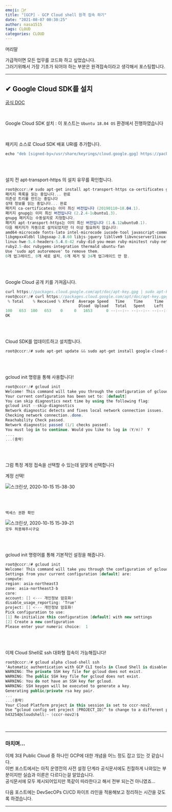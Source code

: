 ```yaml
---
emoji: 🤦‍♂️
title: "[GCP] - GCP Cloud shell 원격 접속 하기"
date: "2021-08-07 00:30:25"
author: nasa1515
tags: CLOUD
categories: CLOUD
---
```



머리말  

가급적이면 모든 업무를 코드화 하고 싶었습니다.  
그러기위해서 가장 기초가 되어야 하는 부분은 원격접속이라고 생각해서 포스팅합니다.

---


## ✔ Google Cloud SDK를 설치

[공식 DOC](https://cloud.google.com/sdk/docs/downloads-apt-get?hl=ko)

<br/>

Google Cloud SDK 설치 : 이 포스트는 ``Ubuntu 18.04 OS`` 환경에서 진행하였습니다


<br/>

패키지 소스로 Cloud SDK 배포 URI를 추가합니다.


```cs
echo "deb [signed-by=/usr/share/keyrings/cloud.google.gpg] https://packages.cloud.google.com/apt cloud-sdk main" | sudo tee -a /etc/apt/sources.list.d/google-cloud-sdk.list
```

<br/>
<br/>

설치 전 apt-transport-https 의 설치 유무를 확인합니다.



```cs
root@cccr:/# sudo apt-get install apt-transport-https ca-certificates gnupg
패키지 목록을 읽는 중입니다... 완료
의존성 트리를 만드는 중입니다       
상태 정보를 읽는 중입니다... 완료
패키지 ca-certificates는 이미 최신 버전입니다 (20190110~18.04.1).
패키지 gnupg는 이미 최신 버전입니다 (2.2.4-1ubuntu1.3).
gnupg 패키지는 수동설치로 지정합니다.
패키지 apt-transport-https는 이미 최신 버전입니다 (1.6.12ubuntu0.1).
다음 패키지가 자동으로 설치되었지만 더 이상 필요하지 않습니다:
amd64-microcode fonts-lato intel-microcode iucode-tool javascript-common libfwup1libgmp-dev
libgmpxx4ldbl libgsoap-2.8.60 libjs-jquery libllvm9 libvncserver1linux-headers-generic-hwe-18.04
linux-hwe-5.4-headers-5.4.0-42 ruby-did-you-mean ruby-minitest ruby-net-telnetruby-power-assert
ruby2.5-doc rubygems-integration thermald ubuntu-fan
Use 'sudo apt autoremove' to remove them.
0개 업그레이드, 0개 새로 설치, 0개 제거 및 34개 업그레이드 안 함.
```

<br/>
<br/>

Google Cloud 공개 키를 가져옵니다.


```cs
curl https://packages.cloud.google.com/apt/doc/apt-key.gpg | sudo apt-key --keyring/usr/share/keyrings/cloud.google.gpg add -
root@cccr:/# curl https://packages.cloud.google.com/apt/doc/apt-key.gpg | sudoapt-key --keyring /usr/share/keyrings/cloud.google.gpg add -
 % Total    % Received % Xferd  Average Speed   Time    Time     Time  Current
                                Dload  Upload   Total   Spent    Left  Speed
100   653  100   653    0     0   1653      0 --:--:-- --:--:-- --:--:--  1653
OK
```

<br/>
<br/>

Cloud SDK를 업데이트하고 설치합니다.  


```cs
root@cccr:/# sudo apt-get update && sudo apt-get install google-cloud-sdk
```

<br/>
<br/>

gcloud init 명령을 통해 사용합니다!

```cs
root@cccr:/# gcloud init
Welcome! This command will take you through the configuration of gcloud.
Your current configuration has been set to: [default]
You can skip diagnostics next time by using the following flag:
gcloud init --skip-diagnostics
Network diagnostic detects and fixes local network connection issues.
Checking network connection..done.                                                                 
Reachability Check passed.
Network diagnostic passed (1/1 checks passed).
You must log in to continue. Would you like to log in (Y/n)?  Y
....
...(중략)
```

<br/>
<br/>

그럼 특정 계정 접속을 선택할 수 있는데 알맞게 선택합니다  


계정 선택!  

![스크린샷, 2020-10-15 15-38-30](https://user-images.githubusercontent.com/69498804/96085929-7c9acf80-0efc-11eb-9f5d-0e592ecf1ba9.png)

<br/>
<br/>

``엑세스 권환 확인``

![스크린샷, 2020-10-15 15-39-21](https://user-images.githubusercontent.com/69498804/96086021-9b00cb00-0efc-11eb-95fa-10e2dea32d93.png)    
    ``모두 허용해주시구요``

<br/>
<br/>


gcloud init 명령어를 통해 기본적인 설정을 해줍니다.

```cs
root@cccr:/# gcloud init
Welcome! This command will take you through the configuration of gcloud.
Settings from your current configuration [default] are:
compute:
region: asia-northeast3
zone: asia-northeast3-b
core:
account: [] <--- 개인정보 암호화!
disable_usage_reporting: 'True'
project: [] <--- 개인정보 암호화!
Pick configuration to use:
[1] Re-initialize this configuration [default] with new settings 
[2] Create a new configuration
Please enter your numeric choice:  1
```

<br/>
<br/>

이제 Cloud Shell로 ssh 대화형 접속이 가능해집니다!

```cs
root@cccr:/# gcloud alpha cloud-shell ssh
'Automatic authentication with GCP CLI tools in Cloud Shell is disabled. To enable,please rerun command with `--authorize-session` flag.
WARNING: The private SSH key file for gcloud does not exist.
WARNING: The public SSH key file for gcloud does not exist.
WARNING: You do not have an SSH key for gcloud.
WARNING: SSH keygen will be executed to generate a key.
Generating public/private rsa key pair.
...
...(중략)
Your Cloud Platform project in this session is set to cccr-nov2.
Use “gcloud config set project [PROJECT_ID]” to change to a different project.
h43254@cloudshell:~ (cccr-nov2)$ 
```

<br/>

---

### 마치며…  

이제 3대 Public Cloud 중 하나인 GCP에 대한 개념을 어느 정도 잡고 있는 것 같습니다.  
이번 포스트에서는 아직 운영전의 사전 설정 단계라 공식문서에도 친절하게 나와있는 부분이지만 실습과 이론은 다르다는걸 알았습니다.  
공식문서에 모두 제시되어있지만 똑같이 따라한다고 해서 전부 되는건 아니였죠...  

다음 포스트에는 DevSecOPs CI/CD 파이프 라인을 적용해보고 정리하는 시간을 갖도록 하겠습니다.


---

```toc
```